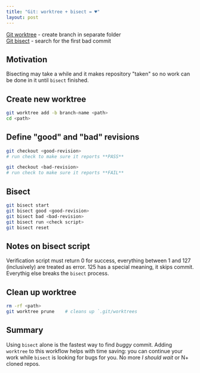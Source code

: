 ```yaml
---
title: "Git: worktree + bisect = ♥"
layout: post
---
```


[Git worktree](https://git-scm.com/docs/git-worktree) - create branch in separate folder  
[Git bisect](https://git-scm.com/docs/git-bisect) - search for the first bad commit

## Motivation
Bisecting may take a while and it makes repository "taken" so no work can be done in it until `bisect` finished.

## Create new worktree
```sh
git worktree add -b branch-name <path>
cd <path>
```

## Define "good" and "bad" revisions
```sh
git checkout <good-revision>
# run check to make sure it reports **PASS**
```

```sh
git checkout <bad-revision>
# run check to make sure it reports **FAIL**
```

## Bisect
```sh
git bisect start
git bisect good <good-revision>
git bisect bad <bad-revision>
git bisect run <check script>
git bisect reset
```

## Notes on bisect script
Verification script must return 0 for success, everything between 1 and 127
(inclusively) are treated as error. 125 has a special meaning, it skips commit.
Everythig else breaks the `bisect` process.

## Clean up worktree
```sh
rm -rf <path>
git worktree prune    # cleans up `.git/worktrees
```

## Summary
Using `bisect` alone is the fastest way to find *buggy* commit. Adding `worktree` to this workflow helps with time saving: you can continue your work while `bisect` is looking for bugs for you. No more *I should wait* or N+ cloned repos.
